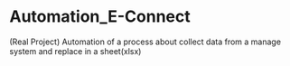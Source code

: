 # Automation_E-Connect
(Real Project) Automation of a process about collect data from a manage system and replace in a sheet(xlsx)
